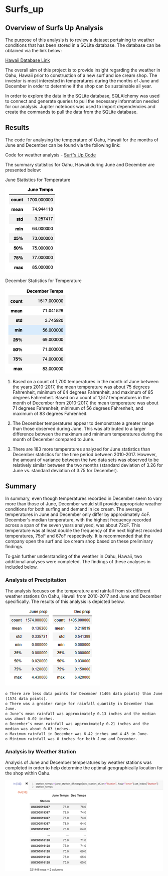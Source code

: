 # Surfs_up

## Overview of Surfs Up Analysis

The purpose of this analysis is to review a dataset pertaining to weather conditions that has been stored in a SQLite database.  The database can be obtained via the link below:

[Hawaii Database Link](https://github.com/jbowman86/Surfs_up/blob/d97e27cbc367f2983bf908eb2fc17ba4b529e5fd/hawaii.sqlite)

The overall aim of this project is to provide insight regarding the weather in Oahu, Hawaii prior to construction of a new surf and ice cream shop.  The investor is most interested in temperatures during the months of June and December in order to determine if the shop can be sustainable all year.

In order to explore the data in the SQLite database, SQLAlchemy was used to connect and generate queries to pull the necessary information needed for our analysis. Jupiter notebook was used to import dependencies and create the commands to pull the data from the SQLite database.

## Results

The code for analysing the temperature of Oahu, Hawaii for the months of June and December can be found via the following link:

Code for weather analysis - [Surf's Up Code](https://github.com/jbowman86/Surfs_up/blob/6cda79aa068b15daf57a6a85d776523e42dbf18b/SurfsUp_Challenge.ipynb)

The summary statistics for Oahu, Hawaii during June and December are presented below:

June Statistics for Temperature 


![](https://github.com/jbowman86/Surfs_up/blob/1c3668b1f7cea037ba945d1e67f7b085a4eca46d/Resources/June_Temp_Stats.png)

December Statistics for Temperature  

![](https://github.com/jbowman86/Surfs_up/blob/1c3668b1f7cea037ba945d1e67f7b085a4eca46d/Resources/Dec_Temp_Stats.png)


1. Based on a count of 1,700 temperatures in the month of June between the years 2010-2017, the mean temperature was about 75 degrees Fahrenheit, minimum of 64 degrees Fahrenheit, and maximum of 85 degrees Fahrenheit.  Based on a count of 1,517 temperatures in the month of December from 2010-2017, the mean temperature was about 71 degrees Fahrenheit, minimum of 56 degrees Fahrenheit, and maximum of 83 degrees Fahrenheit.

2. The December temperatures appear to demonstrate a greater range than those observed during June.  This was attributed to a larger difference between the maximum and minimum temperatures during the month of December compared to June. 

3. There are 183 more temperatures analyzed for June statistics than December statistics for the time period between 2010-2017.  However, the amount of variance between the two data sets was observed to be relatively similar between the two months (standard deviation of 3.26 for June vs. standard deviation of 3.75 for December).

## Summary

In summary, even though temperatures recorded in December seem to vary more than those of June, December would still provide appropriate weather conditions for both surfing and demand in ice cream. The average temperatures in June and December only differ by approximately 4oF.  December's median temperature, with the highest frequency recorded across a span of the seven years analysed, was about 72oF.  This temperature was at least double the frequency of the next highest recorded temperatures, 75oF and 67oF respectively. It is recommended that the company open the surf and ice cream shop based on these preliminary findings.

To gain further understanding of the weather in Oahu, Hawaii, two additional analyses were completed.  The findings of these analyses in included below.

### Analysis of Precipitation

The analysis focuses on the temperature and rainfall from six different weather stations On Oahu, Hawaii from 2010-2017 and June and December specifically.  The results of this analysis is depicted below.

![](https://github.com/jbowman86/Surfs_up/blob/1c3668b1f7cea037ba945d1e67f7b085a4eca46d/Resources/June_Dec_Precipitation_Stats.png)

    o There are less data points for December (1405 data points) than June (1574 data points).
    o There was a greater range for rainfall quantity in December than June.
    o June’s mean rainfall was approximately 0.13 inches and the median was about 0.02 inches.
    o December’s mean rainfall was approximately 0.21 inches and the median was about 0.03 inches.
    o Maximum rainfall in December was 6.42 inches and 4.43 in June.
    o Minimum rainfall was 0 inches for both June and December. 

### Analysis by Weather Station

Analysis of June and December temperatures by weather stations was completed in order to help determine the optimal geographically location for the shop within Oahu.  

![](https://github.com/jbowman86/Surfs_up/blob/1c3668b1f7cea037ba945d1e67f7b085a4eca46d/Resources/Station_Temps_June_and_Dec.png)
